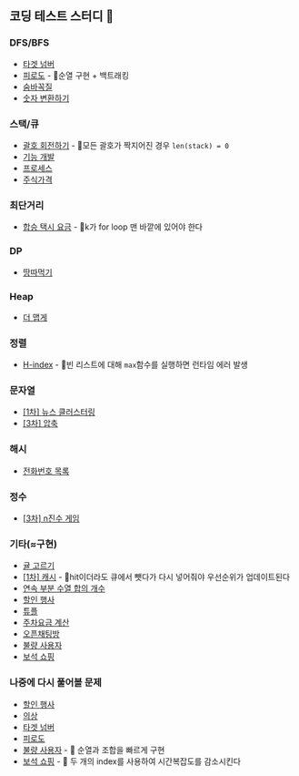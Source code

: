 ## 코딩 테스트 스터디 🦅

### DFS/BFS
* [타겟 넘버](https://school.programmers.co.kr/learn/courses/30/lessons/43165)
* [피로도](https://school.programmers.co.kr/learn/courses/30/lessons/87946#) - 🚨순열 구현 + 백트래킹
* [숨바꼭질](https://www.acmicpc.net/problem/1697)
* [숫자 변환하기](https://school.programmers.co.kr/learn/courses/30/lessons/154538)

### 스택/큐
* [괄호 회전하기](https://school.programmers.co.kr/learn/courses/30/lessons/76502) - 🚨모든 괄호가 짝지어진 경우 `len(stack) = 0`
* [기능 개발](https://school.programmers.co.kr/learn/courses/30/lessons/42586)
* [프로세스](https://school.programmers.co.kr/learn/courses/30/lessons/42587)
* [주식가격](https://school.programmers.co.kr/learn/courses/30/lessons/42584)

### 최단거리
* [합승 택시 요금](https://school.programmers.co.kr/learn/courses/30/lessons/72413#) - 🚨k가 for loop 맨 바깥에 있어야 한다

### DP
* [땅따먹기](https://school.programmers.co.kr/learn/courses/30/lessons/12913)

### Heap
* [더 맵게](https://school.programmers.co.kr/learn/courses/30/lessons/42626)

### 정렬
* [H-index](https://school.programmers.co.kr/learn/courses/30/lessons/42747#) - 🚨빈 리스트에 대해 `max`함수를 실행하면 런타임 에러 발생

### 문자열
* [\[1차\] 뉴스 클러스터링](https://school.programmers.co.kr/learn/courses/30/lessons/17677)
* [\[3차\] 압축](https://school.programmers.co.kr/learn/courses/30/lessons/17684)

### 해시
* [전화번호 목록](https://school.programmers.co.kr/learn/courses/30/lessons/42577)

### 정수
* [\[3차\] n진수 게임](https://school.programmers.co.kr/learn/courses/30/lessons/17687)

### 기타(≈구현)
* [귤 고르기](https://school.programmers.co.kr/learn/courses/30/lessons/138476)
* [\[1차\] 캐시](https://school.programmers.co.kr/learn/courses/30/lessons/17680) - 🚨hit이더라도 큐에서 뺏다가 다시 넣어줘야 우선순위가 업데이트된다
* [연속 부분 수열 합의 개수](https://school.programmers.co.kr/learn/courses/30/lessons/131701)
* [할인 행사](https://school.programmers.co.kr/learn/courses/30/lessons/131127#)
* [튜플](https://school.programmers.co.kr/learn/courses/30/lessons/64065)
* [주차요금 계산](https://school.programmers.co.kr/learn/courses/30/lessons/92341)
* [오픈채팅방](https://school.programmers.co.kr/learn/courses/30/lessons/42888)
* [불량 사용자](https://school.programmers.co.kr/learn/courses/30/lessons/64064)
* [보석 쇼핑](https://school.programmers.co.kr/learn/courses/30/lessons/67258)

### 나중에 다시 풀어볼 문제
* [할인 행사](https://school.programmers.co.kr/learn/courses/30/lessons/131127#)
* [의상](https://school.programmers.co.kr/learn/courses/30/lessons/42578)
* [타겟 넘버](https://school.programmers.co.kr/learn/courses/30/lessons/43165)
* [피로도](https://school.programmers.co.kr/learn/courses/30/lessons/87946#)
* [불량 사용자](https://school.programmers.co.kr/learn/courses/30/lessons/64064) - 🚨 순열과 조합을 빠르게 구현
* [보석 쇼핑](https://school.programmers.co.kr/learn/courses/30/lessons/67258) - 🚨 두 개의 index를 사용하여 시간복잡도를 감소시킨다
